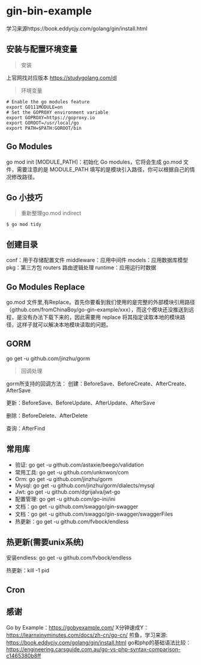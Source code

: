 # gin-bin-example
学习来源https://book.eddycjy.com/golang/gin/install.html

## 安装与配置环境变量
> 安装

上官网找对应版本 https://studygolang.com/dl

> 环境变量

```
# Enable the go modules feature
export GO111MODULE=on
# Set the GOPROXY environment variable
export GOPROXY=https://goproxy.io
export GOROOT=/usr/local/go
export PATH=$PATH:GOROOT/bin
```

## Go Modules
go mod init [MODULE_PATH]：初始化 Go modules，它将会生成 go.mod 文件，需要注意的是 MODULE_PATH 填写的是模块引入路径，你可以根据自己的情况修改路径。

## Go 小技巧
> 重新整理go.mod indirect

```
$ go mod tidy
```
## 创建目录
conf：用于存储配置文件
middleware：应用中间件
models：应用数据库模型
pkg：第三方包
routers 路由逻辑处理
runtime：应用运行时数据

## Go Modules Replace
 go.mod 文件里,有Replace。首先你要看到我们使用的是完整的外部模块引用路径（github.com/fromChinaBoy/go-gin-example/xxx），而这个模块还没推送到远程，是没有办法下载下来的，因此需要用 replace 将其指定读取本地的模块路径，这样子就可以解决本地模块读取的问题。

## GORM
go get -u github.com/jinzhu/gorm

> 回调处理

gorm所支持的回调方法：
创建：BeforeSave、BeforeCreate、AfterCreate、AfterSave

更新：BeforeSave、BeforeUpdate、AfterUpdate、AfterSave

删除：BeforeDelete、AfterDelete

查询：AfterFind

## 常用库
- 验证: go get -u github.com/astaxie/beego/validation
- 常用工具: go get -u github.com/unknwon/com
- Orm: go get -u github.com/jinzhu/gorm
- Mysql: go get -u github.com/jinzhu/gorm/dialects/mysql
- Jwt: go get -u github.com/dgrijalva/jwt-go
- 配置管理: go get -u github.com/go-ini/ini
- 文档：go get -u github.com/swaggo/gin-swagger
- 文档：go get -u github.com/swaggo/gin-swagger/swaggerFiles
- 热更新：go get -u github.com/fvbock/endless

## 热更新(需要unix系统)
安装endless: go get -u github.com/fvbock/endless

热更新：kill -1 pid

## Cron

## 感谢
Go by Example：https://gobyexample.com/
X分钟速成Y：https://learnxinyminutes.com/docs/zh-cn/go-cn/
煎鱼，学习来源: https://book.eddycjy.com/golang/gin/install.html
go和php的基础语法比较：https://engineering.carsguide.com.au/go-vs-php-syntax-comparison-c1465380b8ff